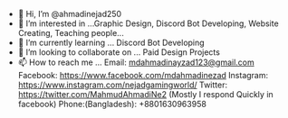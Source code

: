 - 👋 Hi, I’m @ahmadinejad250
- 👀 I’m interested in ...Graphic Design, Discord Bot Developing, Website Creating, Teaching people...
- 🌱 I’m currently learning ... Discord Bot Developing
- 💞️ I’m looking to collaborate on ... Paid Design Projects
- 📫 How to reach me ...
Email: mdahmadinayzad123@gmail.com
Facebook: https://www.facebook.com/mdahmadinezad
Instagram: https://www.instagram.com/nejadgamingworld/
Twitter: https://twitter.com/MahmudAhmadiNe2 (Mostly I respond Quickly in facebook)
Phone:(Bangladesh): +8801630963958
<!---
ahmadinejad250/ahmadinejad250 is a ✨ special ✨ repository because its `README.md` (this file) appears on your GitHub profile.
You can click the Preview link to take a look at your changes.
--->

